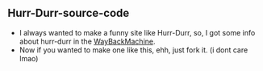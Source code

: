 ## Hurr-Durr-source-code
- I always wanted to make a funny site like Hurr-Durr, so, I got some info about hurr-durr in the [WayBackMachine](http://web.archive.org).
- Now if you wanted to make one like this, ehh, just fork it. (i dont care lmao)
